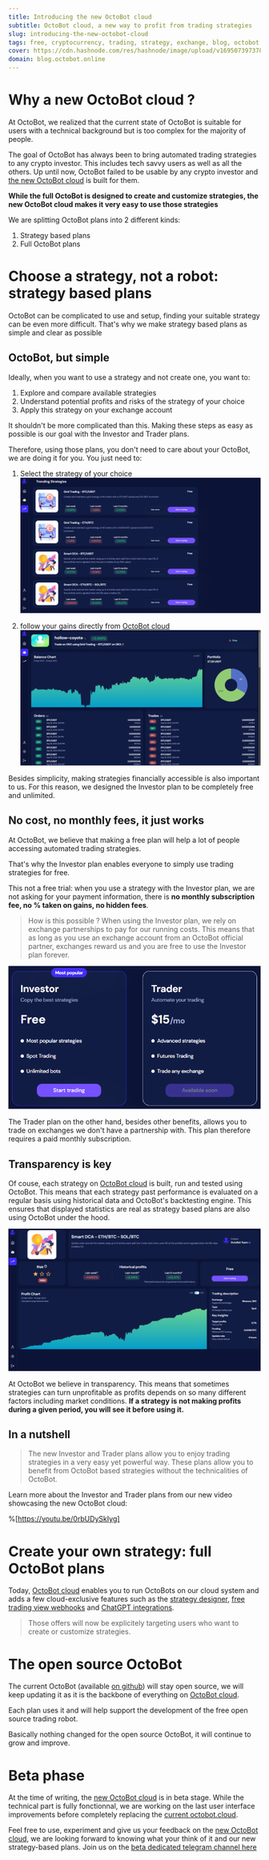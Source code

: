 ```yaml
---
title: Introducing the new OctoBot cloud
subtitle: OctoBot cloud, a new way to profit from trading strategies 
slug: introducing-the-new-octobot-cloud
tags: free, cryptocurrency, trading, strategy, exchange, blog, octobot cloud
cover: https://cdn.hashnode.com/res/hashnode/image/upload/v1695073973784/ViK1x3dhL.png?auto=format
domain: blog.octobot.online
--- 
```


# Why a new OctoBot cloud ?

At OctoBot, we realized that the current state of OctoBot is suitable for users with a technical background but is too complex for the majority of people.

The goal of OctoBot has always been to bring automated trading strategies to any crypto investor. This includes tech savvy users as well as all the others. Up until now, OctoBot failed to be usable by any crypto investor and [the new OctoBot cloud](https://octobot.click/xl3ZPZ) is built for them.

**While the full OctoBot is designed to create and customize strategies, the new OctoBot cloud makes it very easy to use those strategies**

We are splitting OctoBot plans into 2 different kinds: 
1. Strategy based plans
2. Full OctoBot plans

# Choose a strategy, not a robot: strategy based plans
OctoBot can be complicated to use and setup, finding your suitable strategy can be even more difficult. That's why we make strategy based plans as simple and clear as possible

## OctoBot, but simple
Ideally, when you want to use a strategy and not create one, you want to:
1. Explore and compare available strategies
2. Understand potential profits and risks of the strategy of your choice
3. Apply this strategy on your exchange account

It shouldn't be more complicated than this. Making these steps as easy as possible is our goal with the Investor and Trader plans.

Therefore, using those plans, you don't need to care about your OctoBot, we are doing it for you. You just need to:

1. Select the strategy of your choice
![strategies](https://raw.githubusercontent.com/Drakkar-Software/OctoBot-Blog/master/resources/images/introducing-the-new-octobot-cloud/strategies.png)

2. follow your gains directly from [OctoBot cloud](https://octobot.click/xl3ZPZ)
![bot](https://raw.githubusercontent.com/Drakkar-Software/OctoBot-Blog/master/resources/images/introducing-the-new-octobot-cloud/bot.png)

Besides simplicity, making strategies financially accessible is also important to us. For this reason, we designed the Investor plan to be completely free and unlimited.

## No cost, no monthly fees, it just works
At OctoBot, we believe that making a free plan will help a lot of people accessing automated trading strategies. 

That's why the Investor plan enables everyone to simply use trading strategies for free. 

This not a free trial: when you use a strategy with the Investor plan, we are not asking for your payment information, there is **no monthly subscription fee, no % taken on gains, no hidden fees**.

> How is this possible ? When using the Investor plan, we rely on exchange partnerships to pay for our running costs. This means that as long as you use an exchange account from an OctoBot official partner, exchanges reward us and you are free to use the Investor plan forever. 

![plans](https://raw.githubusercontent.com/Drakkar-Software/OctoBot-Blog/master/resources/images/introducing-the-new-octobot-cloud/plans.png)

The Trader plan on the other hand, besides other benefits, allows you to trade on exchanges we don't have a partnership with. This plan therefore requires a paid monthly subscription.

## Transparency is key

Of couse, each strategy on [OctoBot cloud](https://octobot.click/xl3ZPZ) is built, run and tested using OctoBot. This means that each strategy past performance is evaluated on a regular basis using historical data and OctoBot's backtesting engine. This ensures that displayed statistics are real as strategy based plans are also using OctoBot under the hood. 

![dca](https://raw.githubusercontent.com/Drakkar-Software/OctoBot-Blog/master/resources/images/introducing-the-new-octobot-cloud/dca.png)

At OctoBot we believe in transparency. This means that sometimes strategies can turn unprofitable as profits depends on so many different factors including market conditions. **If a strategy is not making profits during a given period, you will see it before using it.**


## In a nutshell
> The new Investor and Trader plans allow you to enjoy trading strategies in a very easy yet powerful way. These plans allow you to benefit from OctoBot based strategies without the technicalities of OctoBot. 

Learn more about the Investor and Trader plans from our new video showcasing the new OctoBot cloud:

%[https://youtu.be/0rbUDySkIyg]


# Create your own strategy: full OctoBot plans
Today, [OctoBot cloud](https://octobot.click/xl3ZPZ) enables you to run OctoBots on our cloud system and adds a few cloud-exclusive features such as the [strategy designer](https://blog.octobot.online/strategy-designer-revamp), [free trading view webhooks](https://blog.octobot.online/trading-using-tradingview) and [ChatGPT integrations](https://blog.octobot.online/trading-using-chat-gpt). 

> Those offers will now be explicitely targeting users who want to create or customize strategies.

# The open source OctoBot
The current OctoBot (available [on github](https://github.com/Drakkar-Software/OctoBot)) will stay open source, we will keep updating it as it is the backbone of everything on [OctoBot cloud](https://octobot.click/xl3ZPZ). 

Each plan uses it and will help support the development of the free open source trading robot.

Basically nothing changed for the open source OctoBot, it will continue to grow and improve.

# Beta phase

At the time of writing, the [new OctoBot cloud](https://octobot.click/xl3ZPZ) is in beta stage. While the technical part is fully fonctionnal, we are working on the last user interface improvements before completely replacing the [current octobot.cloud](https://www.octobot.cloud/).

Feel free to use, experiment and give us your feedback on the [new OctoBot cloud](https://octobot.click/xl3ZPZ), we are looking forward to knowing what your think of it and our new strategy-based plans.
Join us on the [beta dedicated telegram channel here](https://octobot.click/MIeFUC)
